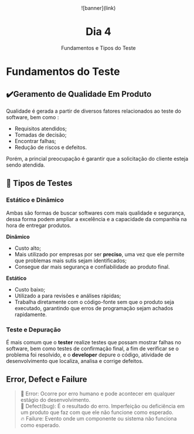 <div align="center">
    ![banner](link)
    <h1> Dia 4 </h1>
    <p>Fundamentos e Tipos do Teste</p>
</div>

# Fundamentos do Teste

## ✔️Geramento de Qualidade Em Produto
Qualidade é gerada a partir de diversos fatores relacionados ao teste do software, bem como :
- Requisitos atendidos;
- Tomadas de decisão;
- Encontrar falhas;
- Redução de riscos e defeitos.

 Porém, a princial preocupação é garantir que a solicitação do cliente esteja sendo atendida.

 ## 🔎 Tipos de Testes

 ### Estático e Dinâmico 
 Ambas são formas de buscar softwares com mais qualidade e segurança, dessa forma podem ampliar a excelência e a capacidade da companhia na hora de entregar produtos.

 **Dinâmico**
 - Custo alto;
 - Mais utilizado por empresas por ser **preciso**, uma vez que ele permite que problemas mais sutis sejam identificados;
 - Consegue dar mais segurança e confiabilidade ao produto final.

 **Estático**
 - Custo baixo;
 - Utilizado a para revisões e análises rápidas;
 - Trabalha diretamente com o código-fonte sem que o produto seja executado, garantindo que erros de programação sejam achados rapidamente.
 
 ### Teste e Depuração
 É mais comum que o **tester** realize testes que possam mostrar falhas no software, bem como testes de confirmação final, a fim de verificar se o problema foi resolvido, e o **developer** depure o código, atividade de desenvolvimento que localiza, analisa e corrige defeitos.

 ## Error, Defect e Failure
 >🚫 Error: Ocorre por erro humano e pode acontecer em qualquer estágio do desenvolvimento.<br/>
 >🐞 Defect(bug):  É o resultado do erro. Imperfeição ou deficiência em um produto que faz com que ele não funcione como esperado.<br/>
 >🔥 Failure: Evento onde um componente ou sistema não funciona como esperado.<br/>
